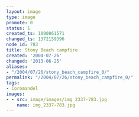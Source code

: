 ```yaml
---
layout: image
type: image
promote: 0
status: 1
created_ts: 1090861571
changed_ts: 1372159396
node_id: 783
title: Stony Beach campfire
created: '2004-07-26'
changed: '2013-06-25'
aliases:
- "/2004/07/26/stony_beach_campfire_0/"
permalink: "/2004/07/26/stony_beach_campfire_0/"
tags:
- Coromandel
images:
- - src: image/images/img_2337-783.jpg
    name: img_2337-783.jpg
---
```


